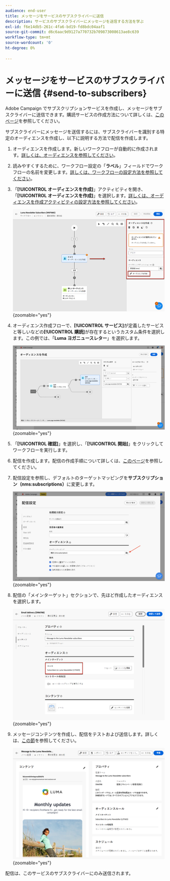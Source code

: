 ```yaml
---
audience: end-user
title: メッセージをサービスのサブスクライバーに送信
description: サービスのサブスクライバーにメッセージを送信する方法を学ぶ
exl-id: f6e14db5-261c-4fa6-bd19-fd8bdc04aaf1
source-git-commit: d6c6aac9d9127a770732b709873008613ae8c639
workflow-type: tm+mt
source-wordcount: '0'
ht-degree: 0%

---
```


# メッセージをサービスのサブスクライバーに送信 {#send-to-subscribers}

Adobe Campaign でサブスクリプションサービスを作成し、メッセージをサブスクライバーに送信できます。購読サービスの作成方法について詳しくは、[このページ](../audience//manage-services.md#create-service)を参照してください。

サブスクライバーにメッセージを送信するには、サブスクライバーを識別する特定のオーディエンスを作成し、以下に説明する方法で配信を作成します。

1. オーディエンスを作成します。新しいワークフローが自動的に作成されます。[詳しくは、オーディエンスを参照してください](../audience/create-audience.md)。

1. 読みやすくするために、ワークフロー設定の「**ラベル**」フィールドでワークフローの名前を変更します。[詳しくは、ワークフローの設定方法を参照してください](../workflows/workflow-settings.md)。

1. 「**[!UICONTROL オーディエンスを作成]**」アクティビティを開き、「**[!UICONTROL オーディエンスを作成]**」を選択します。[詳しくは、オーディエンスを作成アクティビティの設定方法を参照してください](../workflows/activities/build-audience.md)。

   ![Adobe Campaign でのオーディエンスを作成アクティビティの設定を示すスクリーンショット。](assets/service-create-audience.png){zoomable="yes"}

1. オーディエンス作成フローで、**[!UICONTROL サービス]**&#x200B;が定義したサービスと等しいなどの&#x200B;**[!UICONTROL 購読]**&#x200B;が存在するというカスタム条件を選択します。この例では、「**Luma ヨガニュースレター**」を選択します。

   ![Adobe Campaign の購読のカスタム条件を含むオーディエンス作成フローを示すスクリーンショット。](assets/service-audience-subscribers.png){zoomable="yes"}

1. 「**[!UICONTROL 確認]**」を選択し、「**[!UICONTROL 開始]**」をクリックしてワークフローを実行します。

1. 配信を作成します。配信の作成手順について詳しくは、[このページ](../msg/gs-messages.md#create-delivery)を参照してください。

1. 配信設定を参照し、デフォルトのターゲットマッピングを&#x200B;**サブスクリプション（nms:subscriptions）**&#x200B;に変更します。

   ![ターゲットマッピングを Adobe Campaign の購読に変更した配信設定を示すスクリーンショット。](assets/service-delivery-change-mapping.png){zoomable="yes"}

1. 配信の「メインターゲット」セクションで、先ほど作成したオーディエンスを選択します。

   ![配信の「メインターゲット」セクションと、Adobe Campaign で選択したオーディエンスを示すスクリーンショット。](assets/service-delivery-targeting-subscribers.png){zoomable="yes"}

1. メッセージコンテンツを作成し、配信をテストおよび送信します。詳しくは、[この節](../preview-test/preview-test.md)を参照してください。

   ![Adobe Campaign で送信する準備が整った配信を示すスクリーンショット。](assets/service-delivery-ready.png){zoomable="yes"}

配信は、このサービスのサブスクライバーにのみ送信されます。